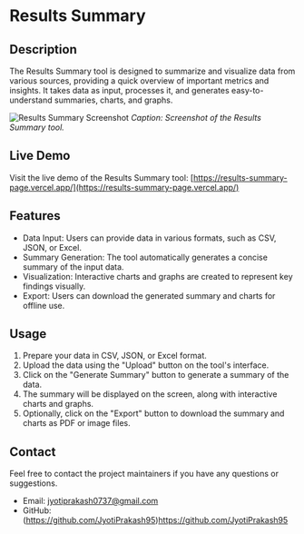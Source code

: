 # Results Summary

## Description

The Results Summary tool is designed to summarize and visualize data from various sources, providing a quick overview of important metrics and insights. It takes data as input, processes it, and generates easy-to-understand summaries, charts, and graphs.

![Results Summary Screenshot](screenshots/results-summary-screenshot.png)
*Caption: Screenshot of the Results Summary tool.*

## Live Demo

Visit the live demo of the Results Summary tool: [https://results-summary-page.vercel.app/](https://results-summary-page.vercel.app/)

## Features

- Data Input: Users can provide data in various formats, such as CSV, JSON, or Excel.
- Summary Generation: The tool automatically generates a concise summary of the input data.
- Visualization: Interactive charts and graphs are created to represent key findings visually.
- Export: Users can download the generated summary and charts for offline use.

## Usage

1. Prepare your data in CSV, JSON, or Excel format.
2. Upload the data using the "Upload" button on the tool's interface.
3. Click on the "Generate Summary" button to generate a summary of the data.
4. The summary will be displayed on the screen, along with interactive charts and graphs.
5. Optionally, click on the "Export" button to download the summary and charts as PDF or image files.


## Contact

Feel free to contact the project maintainers if you have any questions or suggestions.

- Email: jyotiprakash0737@gmail.com
- GitHub: (https://github.com/JyotiPrakash95)https://github.com/JyotiPrakash95
